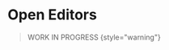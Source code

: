 <show-structure for="chapter,procedure,tab,def"/>

# Open Editors

> WORK IN PROGRESS
{style="warning"}

